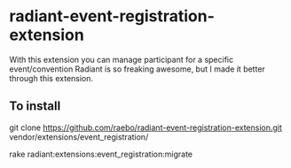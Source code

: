 radiant-event-registration-extension
====================================

With this extension you can manage participant for a specific event/convention  Radiant is so freaking awesome, but I made it better through this extension. 

## To install 

git clone https://github.com/raebo/radiant-event-registration-extension.git vendor/extensions/event_registration/

rake radiant:extensions:event_registration:migrate

